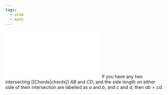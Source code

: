 ```yaml
---
tags:
  - atom
  - math
---
```

![300|center](intersecting-chord.excalidraw.md)
If you have any two intersecting [[Chords|chords]] $AB$ and $CD$, and the side length on either side of their intersection are labelled as $a$ and $b$, and $c$ and $d$, then $ab = cd$.